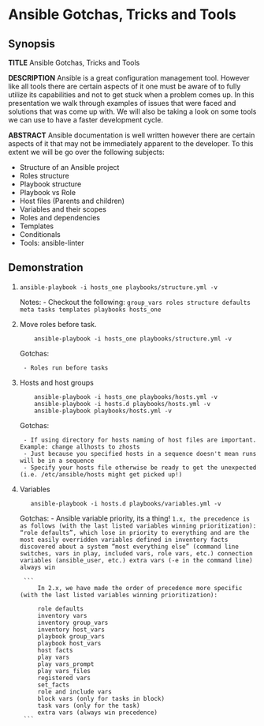 # Ansible Gotchas, Tricks and Tools

## Synopsis

**TITLE** Ansible Gotchas, Tricks and Tools

**DESCRIPTION** Ansible is a great configuration management tool. However like all tools there are certain aspects of it one must be aware of to fully utilize its capabilities and not to get stuck when a problem comes up. In this presentation we walk through examples of issues that were faced and solutions that was come up with. We will also be taking a look on some tools we can use to have a faster development cycle.

**ABSTRACT** Ansible documentation is well written however there are certain aspects of it that may not be immediately apparent to the developer. To this extent we will be go over the following subjects:

- Structure of an Ansible project
- Roles structure
- Playbook structure
- Playbook vs Role
- Host files (Parents and children)
- Variables and their scopes
- Roles and dependencies
- Templates
- Conditionals
- Tools: ansible-linter

## Demonstration

1. `ansible-playbook -i hosts_one playbooks/structure.yml -v`

    Notes:
        - Checkout the following:
        ```
            group_vars
            roles
                structure
                    defaults
                    meta
                    tasks
                    templates
            playbooks
            hosts_one
        ```
2. Move roles before task.
    ```
        ansible-playbook -i hosts_one playbooks/structure.yml -v
    ```
    Gotchas:

        - Roles run before tasks

3. Hosts and host groups
    ```
        ansible-playbook -i hosts_one playbooks/hosts.yml -v
        ansible-playbook -i hosts.d playbooks/hosts.yml -v
        ansible-playbook playbooks/hosts.yml -v
    ```
    Gotchas:

        - If using directory for hosts naming of host files are important. Example: change allhosts to zhosts
        - Just because you specified hosts in a sequence doesn't mean runs will be in a sequence
        - Specify your hosts file otherwise be ready to get the unexpected (i.e. /etc/ansible/hosts might get picked up!)

4. Variables
    ```
       ansible-playbook -i hosts.d playbooks/variables.yml -v
    ```
    Gotchas:
        - Ansible variable priority, its a thing!
        ```
            1.x, the precedence is as follows (with the last listed variables winning prioritization):
            “role defaults”, which lose in priority to everything and are the most easily overridden
            variables defined in inventory
            facts discovered about a system
            “most everything else” (command line switches, vars in play, included vars, role vars, etc.)
            connection variables (ansible_user, etc.)
            extra vars (-e in the command line) always win
        ```

        ```
            In 2.x, we have made the order of precedence more specific (with the last listed variables winning prioritization):

            role defaults
            inventory vars
            inventory group_vars
            inventory host_vars
            playbook group_vars
            playbook host_vars
            host facts
            play vars
            play vars_prompt
            play vars_files
            registered vars
            set_facts
            role and include vars
            block vars (only for tasks in block)
            task vars (only for the task)
            extra vars (always win precedence)
        ```
